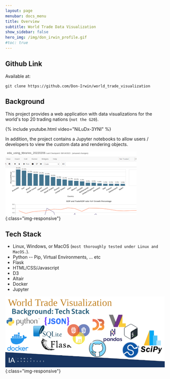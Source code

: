 ```yaml
---
layout: page
menubar: docs_menu
title: Overview
subtitle: World Trade Data Visualization
show_sidebar: false
hero_img: /img/don_irwin_profile.gif
#toc: true
---
```


## Github Link

Available at:   

```
git clone https://github.com/Don-Irwin/world_trade_visualization
```

## Background

This project provides a web application with data visualizations for the world's top 20 trading nations (`not the G20`).   

{% include youtube.html video="NiLuDx-3YNI" %}  

In addition, the project contains a Jupyter notebooks to allow users / developers to view the custom data and rendering objects.

![Eda in Jupyter](/docs/data-visualization/img/eda_with_jupyter.png){:class="img-responsive"}


## Tech Stack

* Linux, Windows, or MacOS (`most thoroughly tested under Linux and MacOS.`).
* Python -- Pip, Virtual Environments, ... etc
* Flask
* HTML/CSS/Javascript
* D3
* Altair
* Docker
* Jupyter

![Tech Stack](/docs/data-visualization/img/tech_stack.png){:class="img-responsive"}

